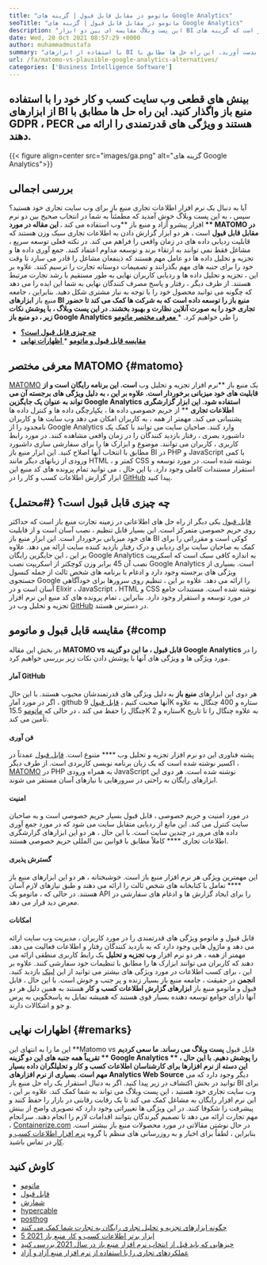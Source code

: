 ```yaml
---
title: "ماتومو در مقابل قابل قبول | گزینه های Google Analytics" 
seoTitle: "ماتومو در مقابل قابل قبول | گزینه های Google Analytics" 
description: "این پست وبلاگ مقایسه ای بین دو ابزار BI با منبع باز است که گزینه های Google Analytics در نظر گرفته می شوند. هر دو نرم افزار رایگان و خود میزبان هستند." 
date: Wed, 20 Oct 2021 08:57:29 +0000
author: muhammadmustafa
summary: "با استفاده از ابزارهای BI با منبع باز ، بینش های قطعی از وب سایت کسب و کار خود را بدست آورید. این راه حل ها مطابق با GDPR ، PECR هستند و ویژگی های قدرتمندی را ارائه می دهند." 
url: /fa/matomo-vs-plausible-google-analytics-alternatives/
categories: ['Business Intelligence Software']
---
```


## بینش های قطعی وب سایت کسب و کار خود را با استفاده از ابزارهای BI منبع باز واگذار کنید. این راه حل ها مطابق با GDPR ، PECR هستند و ویژگی های قدرتمندی را ارائه می دهند.

{{< figure align=center src="images/ga.png" alt="گزینه های Google Analytics">}}


## بررسی اجمالی
آیا به دنبال یک نرم افزار اطلاعات تجاری منبع باز برای وب سایت تجاری خود هستید؟ سپس ، به این پست وبلاگ خوش آمدید که مطمئناً به شما در انتخاب صحیح بین دو نرم افزار پیشرو آزاد و منبع باز **وب استفاده می کند **. این مقاله در مورد ** MATOMO در مقابل قابل قبول**  است ، هر دو ابزار گزارش دادن به اطلاعات تجاری سبک وزن هستند که قابلیت ردیابی داده های در زمان واقعی را فراهم می کند. در نکته فعلی توسعه سریع ، مشاغل فقط نمی توانند به ارتقاء برند و توسعه مداوم اعتماد کنند. جمع آوری داده ها و تجزیه و تحلیل داده ها دو عامل مهم هستند که ذینفعان مشاغل را قادر می سازد تا وقت خود را برای جنبه های مهم بگذرانند و تصمیمات دوستانه تجارت را ترسیم کنند. علاوه بر این ، تجزیه و تحلیل داده ها و ردیابی کاربران نهایی به طور مستقیم با رشد تجارت مرتبط هستند.
از طرف دیگر ، رفتار و پاسخ مصرف کنندگان نهایی به شما این ایده را می دهد که چگونه می توانید محصول خود را با توجه به نیاز مشتری شکل دهید. بنابراین ، جامعه منبع باز **ابزارهای BI منبع باز  **را توسعه داده است که به شرکت ها کمک می کند تا حضور تجاری خود را به صورت آنلاین نظارت و بهبود بخشند. در این پست وبلاگ ، با پوشش نکات زیر ، دو منبع باز**   Google Analytics** را طی خواهیم کرد.
  *[ **معرفی مختصر ماتومو** ][1]
  * **[چه چیزی قابل قبول است؟][2]**
  * **[مقایسه قابل قبول و ماتومو][3]**
  *[ **اظهارات نهایی** ][4]

## معرفی مختصر MATOMO   {#matomo}
[MATOMO][5] یک منبع باز **نرم افزار تجزیه و تحلیل وب  **است. این برنامه رایگان است و از قابلیت های خود میزبانی برخوردار است. علاوه بر این ، به دلیل ویژگی های برجسته آن می تواند به عنوان یک جایگزین Google Analytics استفاده شود. این ابزار گزارشگری اطلاعات تجاری**  ** از حریم خصوصی داده ها ، یکپارچگی داده ها و کنترل داده ها پشتیبانی می کند. مهمتر از همه ، به کاربران امکان می دهد وب سایت ها و کاربران نامحدود را از Google Analytics وارد کنند. صاحبان سایت می توانند با کمک یک داشبورد بصری ، رفتار بازدید کنندگان را در زمان واقعی مشاهده کنند. در مورد رابط کاربری ، کاربران می توانند. موضوع و ابزارک ها را برای سفارشی سازی داشبورد مطابق با انتخاب آنها اصلاح کنید. این ابزار منبع باز BI در PHP و JavaScript با کمی ورودی از زبانهای دیگر مانند HTML ، کمتر و CSS نوشته شده است. در مورد توسعه و استقرار مستندات کاملی وجود دارد. با این حال ، می توانید تمام پرونده های کد منبع این ابزار گزارش اطلاعات کسب و کار را در [GitHub][6] پیدا کنید.

## چه چیزی قابل قبول است؟   {#محتمل}
[قابل قبول][7] یکی دیگر از راه حل های اطلاعاتی در زمینه تجارت منبع باز است که حداکثر روی حریم خصوصی متمرکز است. این بسیار قابل تنظیم ، نصب آسان است و از قابلیت های خود میزبانی برخوردار است. این ابزار منبع باز BI کوکی است و مقرراتی را برای کمک به صاحبان سایت برای ردیابی و درک رفتار بازدید کننده سایت ارائه می دهد. علاوه بر این ، این جایگزین رایگان Google Analytics به اندازه کافی سبک است که اسکریپت نصب آن 45 برابر وزن کوچکتر از اسکریپت نصب Google Analytics است. بسیاری از ویژگی های برجسته وجود دارد و ادغام با برنامه های شخص ثالث از جمله کنسول جستجوی Google را ارائه می دهد. علاوه بر این ، تنظیم روی سرورها برای خودآگاهی آسان است و در Elixir ، JavaScript ، HTML و CSS نوشته شده است. مستندات جامع در مورد توسعه و استقرار وجود دارد. بنابراین ، تمام پرونده های کد منبع این نرم افزار تجزیه و تحلیل وب در [GitHub][8] در دسترس هستند.

## مقایسه قابل قبول و ماتومو   {#comp
در بخش این مقاله **MATOMO vs قابل قبول  **، ما این دو گزینه**   Google Analytics** را در مورد ویژگی ها و ویژگی های آنها با پوشش دادن نکات زیر بررسی خواهیم کرد.

#### آمار GitHub
هر دوی این ابزارهای  **منبع باز**  به دلیل ویژگی های قدرتمندشان محبوب هستند. با این حال ، اگر در مورد آمار github آنها صحبت کنیم ، [قابل قبول][7] 9K ستاره و 400 چنگال به علاوه چنگال را حفظ می کند ، در حالی که [ماتومو][5] 15.5K ستاره و 2K به علاوه چنگال را تا تاریخ تأمین می کند.

#### فن آوری
پشته فناوری این دو نرم افزار تجزیه و تحلیل وب **** متنوع است. [قابل قبول][7] عمدتاً در اکسیر نوشته شده است که یک زبان برنامه نویسی کاربردی است. از طرف دیگر ، [MATOMO][5] در PHP به همراه ورودی JavaScript نوشته شده است. هر دوی این ابزارهای رایگان به راحتی در سرورهایی با نیازهای آسان مستقر می شوند.

#### امنیت
در مورد امنیت و حریم خصوصی ، قابل قبول بسیار حریم خصوصی است و به صاحبان سایت کنترل می کند. این مانع از ردیابی متقابل سایت می شود که در مورد جمع آوری داده های مرور در چندین سایت است. با این حال ، هر دو این ابزارهای گزارشگری اطلاعات تجاری **** کاملاً مطابق با قوانین بین المللی حریم خصوصی هستند.

#### گسترش پذیری
این مهمترین ویژگی هر نرم افزار منبع باز است. خوشبختانه ، هر دو این ابزارهای منبع باز **** تعامل با کتابخانه های شخص ثالث را ارائه می دهند و طبق نیازهای لازم آسان هستند. در حالی که ، ماتومو یک API را برای ایجاد گزارش ها و ادغام های سفارشی در معرض دید قرار می دهد.

#### امکانات
قابل قبول و ماتومو ویژگی های قدرتمندی را در مورد کاربران ، مدیریت وب سایت ارائه می دهد و ماژول هایی وجود دارد که به بازدید کنندگان رفتار و اطلاعات فعالیت می دهد. مهمتر از همه ، هر دو نرم افزار  **وب تجزیه و تحلیل**  یک رابط کاربری منطقی ارائه می دهند که کاربران می توانند ابزارک ها را مطابق با تنظیمات خود سفارشی کنند. علاوه بر این ، برای کسب اطلاعات در مورد ویژگی های بیشتر می توانید از این [لینک][9] بازدید کنید.
**انجمن**
در حقیقت ، جامعه منبع باز بسیار زنده و پر جنب و جوش است. با این حال ، قابل قبول و ماتومو منبع باز  **ابزارهای گزارش اطلاعات کسب و کار**  هستند به همین دلیل هر دو آنها دارای جوامع توسعه دهنده بسیار قوی هستند که همیشه تمایل به پاسخگویی به پرس و جو و اشکالات دارند.

## اظهارات نهایی   {#remarks}
این ما را به انتهای این **Matomo vs قابل قبول  **پست وبلاگ می رساند. ما سعی کردیم تقریباً همه جنبه های این دو گزینه **  Google Analytics ** را پوشش دهیم. با این حال ، این دسته از نرم افزارها برای کارشناسان اطلاعات کسب و کار و تحلیلگران داده بسیار مهم است. بسیاری از نرم افزارهای Analytics Web Source**  دیگر وجود دارد که می توانید در بخش اکتشاف در زیر پیدا کنید. اگر به دنبال استقرار یک راه حل منبع باز BI برای وب سایت تجاری خود هستید ، این پست وبلاگ می تواند به شما کمک کند. علاوه بر این ، این نرم افزار رایگان به مشاغل کمک می کند تا یک رقابت رقابتی در بازار را حفظ کنند و پیشرفت را شکوفا کنند. در این ویژگی ها تغییراتی وجود دارد که تصویری واضح از بینش مهم تجارت ارائه می دهد تا تصمیم گیرندگان بتوانند اقدامات لازم را انجام دهند.
سرانجام ، [Containerize.com][10] در حال نوشتن مقالاتی در مورد محصولات منبع باز بیشتر است. بنابراین ، لطفاً برای اخبار و به روزرسانی های منظم با گروه [نرم افزار اطلاعات کسب و کار][9] در تماس باشید.

## کاوش کنید
  * [ماتومو][11]
  * [قابل قبول][12]
  * [شمارش][13]
  * [hypercable][14]
  * [posthog][15]
  * [چگونه ابزارهای تجزیه و تحلیل تجاری رایگان به تجارت شما کمک می کنند][16]
  * [5 ابزار برتر اطلاعات کسب و کار منبع باز 2021][17]
  * [چیزهایی که باید قبل از انتخاب نرم افزار منبع باز در سال 2021 بررسی کنید][18]
  * [عملکردهای تجاری را با استفاده از نرم افزار منبع آزاد و آزاد][19]

  
[1]: #Matomo
[2]: #Plausible
[3]: #comp
[4]: #remarks
[5]: https://products.containerize.com/business-intelligence/matomo/
[6]: https://github.com/matomo-org/matomo
[7]: https://products.containerize.com/business-intelligence/plausible/
[8]: https://github.com/plausible/analytics
[9]: https://products.containerize.com/business-intelligence/
[10]: https://www.containerize.com/
[11]: https://products.containerize.com/business-intelligence/matomo
[12]: https://products.containerize.com/business-intelligence/plausible
[13]: https://products.containerize.com/business-intelligence/countly
[14]: https://products.containerize.com/business-intelligence/hypercable
[15]: https://products.containerize.com/business-intelligence/posthog
[16]: https://blog.containerize.com/2021/03/12/how-free-business-analytics-tools-assist-your-business/
[17]: https://blog.containerize.com/business-intelligence-software/top-5-open-source-business-intelligence-solutions-of-2021/
[18]: https://blog.containerize.com/cmdb-software/things-to-review-before-opting-open-source-software-in-2021/
[19]: https://blog.containerize.com/blogging/automate-business-operations-using-open-source-software/

